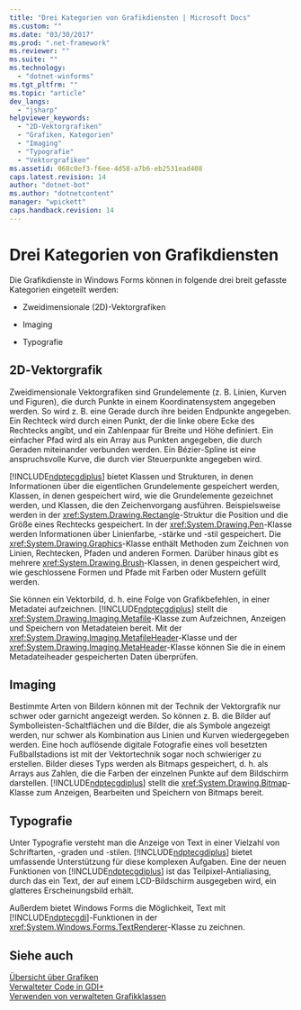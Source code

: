 ```yaml
---
title: "Drei Kategorien von Grafikdiensten | Microsoft Docs"
ms.custom: ""
ms.date: "03/30/2017"
ms.prod: ".net-framework"
ms.reviewer: ""
ms.suite: ""
ms.technology: 
  - "dotnet-winforms"
ms.tgt_pltfrm: ""
ms.topic: "article"
dev_langs: 
  - "jsharp"
helpviewer_keywords: 
  - "2D-Vektorgrafiken"
  - "Grafiken, Kategorien"
  - "Imaging"
  - "Typografie"
  - "Vektorgrafiken"
ms.assetid: 068c0ef3-f6ee-4d58-a7b6-eb2531ead408
caps.latest.revision: 14
author: "dotnet-bot"
ms.author: "dotnetcontent"
manager: "wpickett"
caps.handback.revision: 14
---
```

# Drei Kategorien von Grafikdiensten
Die Grafikdienste in Windows Forms können in folgende drei breit gefasste Kategorien eingeteilt werden:  
  
-   Zweidimensionale \(2D\)\-Vektorgrafiken  
  
-   Imaging  
  
-   Typografie  
  
## 2D‑Vektorgrafik  
 Zweidimensionale Vektorgrafiken sind Grundelemente \(z. B. Linien, Kurven und Figuren\), die durch Punkte in einem Koordinatensystem angegeben werden.  So wird z. B. eine Gerade durch ihre beiden Endpunkte angegeben. Ein Rechteck wird durch einen Punkt, der die linke obere Ecke des Rechtecks angibt, und ein Zahlenpaar für Breite und Höhe definiert.  Ein einfacher Pfad wird als ein Array aus Punkten angegeben, die durch Geraden miteinander verbunden werden.  Ein Bézier\-Spline ist eine anspruchsvolle Kurve, die durch vier Steuerpunkte angegeben wird.  
  
 [!INCLUDE[ndptecgdiplus](../../../../includes/ndptecgdiplus-md.md)] bietet Klassen und Strukturen, in denen Informationen über die eigentlichen Grundelemente gespeichert werden, Klassen, in denen gespeichert wird, wie die Grundelemente gezeichnet werden, und Klassen, die den Zeichenvorgang ausführen.  Beispielsweise werden in der <xref:System.Drawing.Rectangle>\-Struktur die Position und die Größe eines Rechtecks gespeichert. In der <xref:System.Drawing.Pen>\-Klasse werden Informationen über Linienfarbe, \-stärke und \-stil gespeichert. Die <xref:System.Drawing.Graphics>\-Klasse enthält Methoden zum Zeichnen von Linien, Rechtecken, Pfaden und anderen Formen.  Darüber hinaus gibt es mehrere <xref:System.Drawing.Brush>\-Klassen, in denen gespeichert wird, wie geschlossene Formen und Pfade mit Farben oder Mustern gefüllt werden.  
  
 Sie können ein Vektorbild, d. h. eine Folge von Grafikbefehlen, in einer Metadatei aufzeichnen.  [!INCLUDE[ndptecgdiplus](../../../../includes/ndptecgdiplus-md.md)] stellt die <xref:System.Drawing.Imaging.Metafile>\-Klasse zum Aufzeichnen, Anzeigen und Speichern von Metadateien bereit.  Mit der <xref:System.Drawing.Imaging.MetafileHeader>\-Klasse und der <xref:System.Drawing.Imaging.MetaHeader>\-Klasse können Sie die in einem Metadateiheader gespeicherten Daten überprüfen.  
  
## Imaging  
 Bestimmte Arten von Bildern können mit der Technik der Vektorgrafik nur schwer oder garnicht angezeigt werden.  So können z. B. die Bilder auf Symbolleisten\-Schaltflächen und die Bilder, die als Symbole angezeigt werden, nur schwer als Kombination aus Linien und Kurven wiedergegeben werden.  Eine hoch auflösende digitale Fotografie eines voll besetzten Fußballstadions ist mit der Vektortechnik sogar noch schwieriger zu erstellen.  Bilder dieses Typs werden als Bitmaps gespeichert, d. h. als Arrays aus Zahlen, die die Farben der einzelnen Punkte auf dem Bildschirm darstellen.  [!INCLUDE[ndptecgdiplus](../../../../includes/ndptecgdiplus-md.md)] stellt die <xref:System.Drawing.Bitmap>\-Klasse zum Anzeigen, Bearbeiten und Speichern von Bitmaps bereit.  
  
## Typografie  
 Unter Typografie versteht man die Anzeige von Text in einer Vielzahl von Schriftarten, \-graden und \-stilen.  [!INCLUDE[ndptecgdiplus](../../../../includes/ndptecgdiplus-md.md)] bietet umfassende Unterstützung für diese komplexen Aufgaben.  Eine der neuen Funktionen von [!INCLUDE[ndptecgdiplus](../../../../includes/ndptecgdiplus-md.md)] ist das Teilpixel\-Antialiasing, durch das ein Text, der auf einem LCD\-Bildschirm ausgegeben wird, ein glatteres Erscheinungsbild erhält.  
  
 Außerdem bietet Windows Forms die Möglichkeit, Text mit [!INCLUDE[ndptecgdi](../../../../includes/ndptecgdi-md.md)]\-Funktionen in der <xref:System.Windows.Forms.TextRenderer>\-Klasse zu zeichnen.  
  
## Siehe auch  
 [Übersicht über Grafiken](../../../../docs/framework/winforms/advanced/graphics-overview-windows-forms.md)   
 [Verwalteter Code in GDI\+](../../../../docs/framework/winforms/advanced/about-gdi-managed-code.md)   
 [Verwenden von verwalteten Grafikklassen](../../../../docs/framework/winforms/advanced/using-managed-graphics-classes.md)